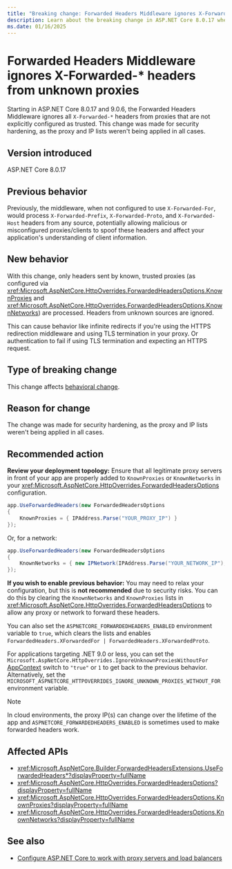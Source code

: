 ```yaml
---
title: "Breaking change: Forwarded Headers Middleware ignores X-Forwarded-* headers from unknown proxies"
description: Learn about the breaking change in ASP.NET Core 8.0.17 where Forwarded Headers Middleware now ignores headers from proxies that are not explicitly configured as trusted.
ms.date: 01/16/2025
---
```

# Forwarded Headers Middleware ignores X-Forwarded-* headers from unknown proxies

Starting in ASP.NET Core 8.0.17 and 9.0.6, the Forwarded Headers Middleware ignores all `X-Forwarded-*` headers from proxies that are not explicitly configured as trusted. This change was made for security hardening, as the proxy and IP lists weren't being applied in all cases.

## Version introduced

ASP.NET Core 8.0.17

## Previous behavior

Previously, the middleware, when not configured to use `X-Forwarded-For`, would process `X-Forwarded-Prefix`, `X-Forwarded-Proto`, and `X-Forwarded-Host` headers from any source, potentially allowing malicious or misconfigured proxies/clients to spoof these headers and affect your application's understanding of client information.

## New behavior

With this change, only headers sent by known, trusted proxies (as configured via <xref:Microsoft.AspNetCore.HttpOverrides.ForwardedHeadersOptions.KnownProxies> and <xref:Microsoft.AspNetCore.HttpOverrides.ForwardedHeadersOptions.KnownNetworks>) are processed. Headers from unknown sources are ignored.

This can cause behavior like infinite redirects if you're using the HTTPS redirection middleware and using TLS termination in your proxy. Or authentication to fail if using TLS termination and expecting an HTTPS request.

## Type of breaking change

This change affects [behavioral change](../../categories.md#behavioral-change).

## Reason for change

The change was made for security hardening, as the proxy and IP lists weren't being applied in all cases.

## Recommended action

**Review your deployment topology:** Ensure that all legitimate proxy servers in front of your app are properly added to `KnownProxies` or `KnownNetworks` in your <xref:Microsoft.AspNetCore.HttpOverrides.ForwardedHeadersOptions> configuration.

```csharp
app.UseForwardedHeaders(new ForwardedHeadersOptions
{
    KnownProxies = { IPAddress.Parse("YOUR_PROXY_IP") }
});
```

Or, for a network:

```csharp
app.UseForwardedHeaders(new ForwardedHeadersOptions
{
    KnownNetworks = { new IPNetwork(IPAddress.Parse("YOUR_NETWORK_IP"), PREFIX_LENGTH) }
});
```

**If you wish to enable previous behavior:** You may need to relax your configuration, but this is **not recommended** due to security risks. You can do this by clearing the `KnownNetworks` and `KnownProxies` lists in <xref:Microsoft.AspNetCore.HttpOverrides.ForwardedHeadersOptions> to allow any proxy or network to forward these headers.

You can also set the `ASPNETCORE_FORWARDEDHEADERS_ENABLED` environment variable to `true`, which clears the lists and enables `ForwardedHeaders.XForwardedFor | ForwardedHeaders.XForwardedProto`.

For applications targeting .NET 9.0 or less, you can set the `Microsoft.AspNetCore.HttpOverrides.IgnoreUnknownProxiesWithoutFor` [AppContext](/dotnet/fundamentals/runtime-libraries/system-appcontext) switch to `"true"` or `1` to get back to the previous behavior. Alternatively, set the `MICROSOFT_ASPNETCORE_HTTPOVERRIDES_IGNORE_UNKNOWN_PROXIES_WITHOUT_FOR` environment variable.

> [!NOTE]
> In cloud environments, the proxy IP(s) can change over the lifetime of the app and `ASPNETCORE_FORWARDEDHEADERS_ENABLED` is sometimes used to make forwarded headers work.

## Affected APIs

- <xref:Microsoft.AspNetCore.Builder.ForwardedHeadersExtensions.UseForwardedHeaders*?displayProperty=fullName>
- <xref:Microsoft.AspNetCore.HttpOverrides.ForwardedHeadersOptions?displayProperty=fullName>
- <xref:Microsoft.AspNetCore.HttpOverrides.ForwardedHeadersOptions.KnownProxies?displayProperty=fullName>
- <xref:Microsoft.AspNetCore.HttpOverrides.ForwardedHeadersOptions.KnownNetworks?displayProperty=fullName>

## See also

- [Configure ASP.NET Core to work with proxy servers and load balancers](/aspnet/core/host-and-deploy/proxy-load-balancer)
